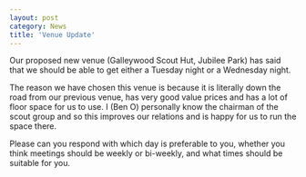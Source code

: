 ```yaml
---
layout: post
category: News
title: 'Venue Update'
---
```


Our proposed new venue (Galleywood Scout Hut, Jubilee Park) has said that we should be able to get either a Tuesday night or a Wednesday night.

<!--break-->

The reason we have chosen this venue is because it is literally down the road from our previous venue, has very good value prices and has a lot of floor space for us to use. I (Ben O) personally know the chairman of the scout group and so this improves our relations and is happy for us to run the space there.

Please can you respond with which day is preferable to you, whether you think meetings should be weekly or bi-weekly, and what times should be suitable for you.
